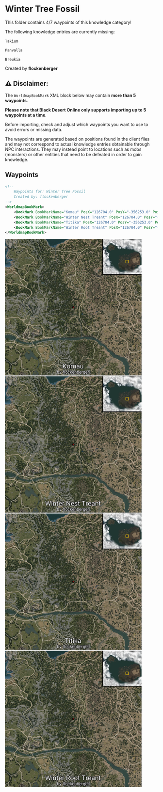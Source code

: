# Winter Tree Fossil

This folder contains 4/7 waypoints of this knowledge category!

The following knowledge entries are currently missing: 

```
Takium
```

```
Panvalla
```

```
Breukia
```


Created by **flockenberger**

## ⚠️ Disclaimer:
The `WorldmapBookMark` XML block below may contain **more than 5 waypoints**.

**Please note that Black Desert Online only supports importing up to 5 waypoints at a time**.

Before importing, check and adjust which waypoints you want to use to avoid errors or missing data.

The waypoints are generated based on positions found in the client files and may not correspond to actual knowledge entries obtainable through NPC interactions.
They may instead point to locations such as mobs (monsters) or other entities that need to be defeated in order to gain knowledge.

## Waypoints
```xml
<!--
    Waypoints for: Winter Tree Fossil
    Created by: flockenberger
-->
<WorldmapBookMark>
    <BookMark BookMarkName="Komau" PosX="126704.0" PosY="-356253.0" PosZ="11564.900390625" />
    <BookMark BookMarkName="Winter Nest Treant" PosX="126704.0" PosY="-356253.0" PosZ="11564.900390625" />
    <BookMark BookMarkName="Titika" PosX="126704.0" PosY="-356253.0" PosZ="11564.900390625" />
    <BookMark BookMarkName="Winter Root Treant" PosX="126704.0" PosY="-356253.0" PosZ="11564.900390625" />
</WorldmapBookMark>
```

<img src="./Winter Tree Fossil_Komau_Preview.webp" width="450"/> <img src="./Winter Tree Fossil_Winter Nest Treant_Preview.webp" width="450"/> <img src="./Winter Tree Fossil_Titika_Preview.webp" width="450"/> <img src="./Winter Tree Fossil_Winter Root Treant_Preview.webp" width="450"/> 